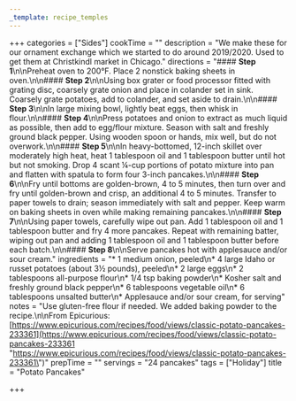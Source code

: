 ```yaml
---
_template: recipe_temples
---
```




+++
categories = ["Sides"]
cookTime = ""
description = "We make these for our ornament exchange which we started to do around 2019/2020. Used to get them at Christkindl market in Chicago."
directions = "#### **Step 1**\n\nPreheat oven to 200°F. Place 2 nonstick baking sheets in oven.\n\n#### **Step 2**\n\nUsing box grater or food processor fitted with grating disc, coarsely grate onion and place in colander set in sink. Coarsely grate potatoes, add to colander, and set aside to drain.\n\n#### **Step 3**\n\nIn large mixing bowl, lightly beat eggs, then whisk in flour.\n\n#### **Step 4**\n\nPress potatoes and onion to extract as much liquid as possible, then add to egg/flour mixture. Season with salt and freshly ground black pepper. Using wooden spoon or hands, mix well, but do not overwork.\n\n#### **Step 5**\n\nIn heavy-bottomed, 12-inch skillet over moderately high heat, heat 1 tablespoon oil and 1 tablespoon butter until hot but not smoking. Drop 4 scant ¼-cup portions of potato mixture into pan and flatten with spatula to form four 3-inch pancakes.\n\n#### **Step 6**\n\nFry until bottoms are golden-brown, 4 to 5 minutes, then turn over and fry until golden-brown and crisp, an additional 4 to 5 minutes. Transfer to paper towels to drain; season immediately with salt and pepper. Keep warm on baking sheets in oven while making remaining pancakes.\n\n#### **Step 7**\n\nUsing paper towels, carefully wipe out pan. Add 1 tablespoon oil and 1 tablespoon butter and fry 4 more pancakes. Repeat with remaining batter, wiping out pan and adding 1 tablespoon oil and 1 tablespoon butter before each batch.\n\n#### **Step 8**\n\nServe pancakes hot with applesauce and/or sour cream."
ingredients = "* 1 medium onion, peeled\n* 4 large Idaho or russet potatoes (about 3½ pounds), peeled\n* 2 large eggs\n* 2 tablespoons all-purpose flour\n* 1/4 tsp baking powder\n* Kosher salt and freshly ground black pepper\n* 6 tablespoons vegetable oil\n* 6 tablespoons unsalted butter\n* Applesauce and/or sour cream, for serving"
notes = "Use gluten-free flour if needed. We added baking powder to the recipe.\n\nFrom Epicurious: [https://www.epicurious.com/recipes/food/views/classic-potato-pancakes-233361](https://www.epicurious.com/recipes/food/views/classic-potato-pancakes-233361 \"https://www.epicurious.com/recipes/food/views/classic-potato-pancakes-233361\")"
prepTime = ""
servings = "24 pancakes"
tags = ["Holiday"]
title = "Potato Pancakes"

+++
